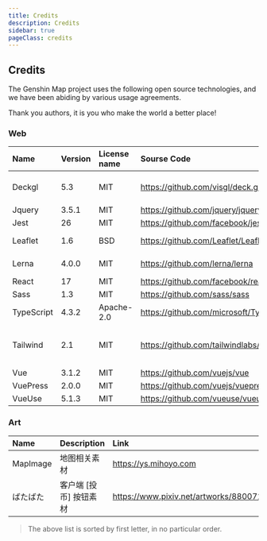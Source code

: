 ```yaml
---
title: Credits
description: Credits
sidebar: true
pageClass: credits
---
```


## Credits

The Genshin Map project uses the following open source technologies, and we have been abiding by various usage agreements.

Thank you authors, it is you who make the world a better place!

### Web

| Name       | Version | License name | Sourse Code                                   | CopyRight                      |
| :--------- | :------ | :----------- | :-------------------------------------------- | :----------------------------- |
| Deckgl     | 5.3     | MIT          | <https://github.com/visgl/deck.gl>            | Urban Computing Foundation     |
| Jquery     | 3.5.1   | MIT          | <https://github.com/jquery/jquery>            | John Resig                     |
| Jest       | 26      | MIT          | <https://github.com/facebook/jest>            | Facebook                       |
| Leaflet    | 1.6     | BSD          | <https://github.com/Leaflet/Leaflet>          | Vladimir Agafonkin             |
| Lerna      | 4.0.0   | MIT          | <https://github.com/lerna/lerna>              | Lerna Contributors             |
| React      | 17      | MIT          | <https://github.com/facebook/react>           | Facebook                       |
| Sass       | 1.3     | MIT          | <https://github.com/sass/sass>                | Sass team                      |
| TypeScript | 4.3.2   | Apache-2.0   | <https://github.com/microsoft/TypeScript>     | Microsoft                      |
| Tailwind   | 2.1     | MIT          | <https://github.com/tailwindlabs/tailwindcss> | Adam Wathan & Jonathan Reinink |
| Vue        | 3.1.2   | MIT          | <https://github.com/vuejs/vue>                | Evan You                       |
| VuePress   | 2.0.0   | MIT          | <https://github.com/vuejs/vuepress>           | Evan You                       |
| VueUse     | 5.1.3   | MIT          | <https://github.com/vueuse/vueuse>            | Anthony Fu                     |

### Art

| Name     | Description            | Link                                    | CopyRight |
| :------- | :--------------------- | :-------------------------------------- | :-------- |
| MapImage | 地图相关素材           | https://ys.mihoyo.com                   | MiHoYo    |
| ばたばた | 客户端 [投币] 按钮素材 | https://www.pixiv.net/artworks/88007179 | Seseren   |

> The above list is sorted by first letter, in no particular order.
